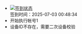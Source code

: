 - [![签到状态](https://github.com/p7wm/Cloud189-Actions/actions/workflows/main.yml/badge.svg?branch=main)](https://github.com/p7wm/Cloud189-Actions/actions/workflows/main.yml) <br> 签到时间：2025-07-03 00:48:34
- 开始执行帐号1
- 设备ID不存在，需要二次设备校验

